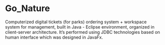 # Go_Nature
Computerized digital tickets (for parks) ordering system + workspace system for management, built in Java - Eclipse environment, organized in client-server architecture. It’s performed using JDBC technologies based on human interface which was designed in JavaFx.
